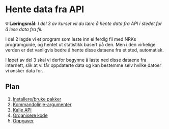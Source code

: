 Hente data fra API
==================

**💡 Læringsmål:** _I del 3 av kurset vil du lære å hente data fra API i stedet for å lese data fra fil._

I del 2 lagde vi et program som leste inn ei ferdig fil med NRKs programguide,
og hentet ut statistikk basert på den.
Men i den virkelige verden er det vanligvis bedre å hente disse dataene fra et sted, automatisk.

I løpet av del 3 skal vi derfor begynne å laste ned disse dataene fra internett,
slik at vi får oppdaterte data og kan bestemme selv hvilke datoer vi ønsker data for.

## Plan

1. [Installere/bruke pakker](1_pakkebehandler.md)
2. [Kommandolinje-argumenter](2_kommandolinjeargumenter.md)
3. [Kalle API](3_api.md)
4. [Organisere kode](4_organisering.md)
5. [Oppgaver](5_oppgave.md)
